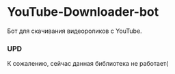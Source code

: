 # YouTube-Downloader-bot
 
Бот для скачивания видеороликов с YouTube.


### UPD
К сожалению, сейчас данная библиотека не работает(

